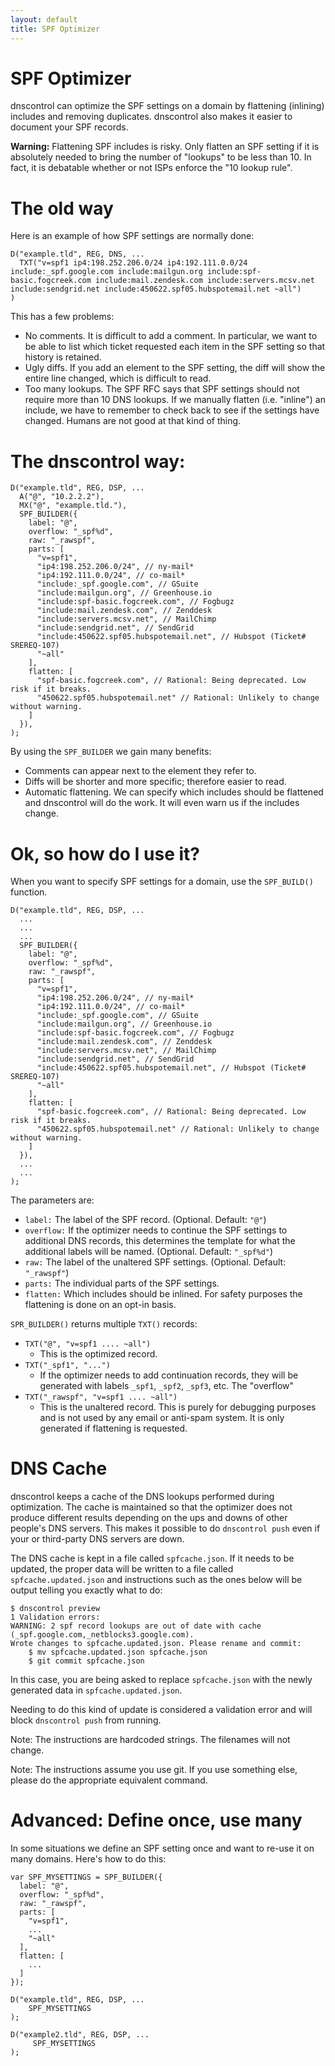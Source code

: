```yaml
---
layout: default
title: SPF Optimizer
---
```


# SPF Optimizer

dnscontrol can optimize the SPF settings on a domain by flattening
(inlining) includes and removing duplicates.  dnscontrol also makes
it easier to document your SPF records.

**Warning:** Flattening SPF includes is risky.  Only flatten an SPF
setting if it is absolutely needed to bring the number of "lookups"
to be less than 10. In fact, it is debatable whether or not ISPs
enforce the "10 lookup rule".


# The old way

Here is an example of how SPF settings are normally done:

```
D("example.tld", REG, DNS, ...
  TXT("v=spf1 ip4:198.252.206.0/24 ip4:192.111.0.0/24 include:_spf.google.com include:mailgun.org include:spf-basic.fogcreek.com include:mail.zendesk.com include:servers.mcsv.net include:sendgrid.net include:450622.spf05.hubspotemail.net ~all")
)
```

This has a few problems:

* No comments. It is difficult to add a comment. In particular, we want to be able to list which ticket requested each item in the SPF setting so that history is retained.
* Ugly diffs.  If you add an element to the SPF setting, the diff will show the entire line changed, which is difficult to read.
* Too many lookups. The SPF RFC says that SPF settings should not require more than 10 DNS lookups. If we manually flatten (i.e. "inline") an include, we have to remember to check back to see if the settings have changed. Humans are not good at that kind of thing.

# The dnscontrol way:

```
D("example.tld", REG, DSP, ...
  A("@", "10.2.2.2"),
  MX("@", "example.tld."),
  SPF_BUILDER({
    label: "@",
    overflow: "_spf%d",
    raw: "_rawspf",
    parts: [
      "v=spf1",
      "ip4:198.252.206.0/24", // ny-mail*
      "ip4:192.111.0.0/24", // co-mail*
      "include:_spf.google.com", // GSuite
      "include:mailgun.org", // Greenhouse.io
      "include:spf-basic.fogcreek.com", // Fogbugz
      "include:mail.zendesk.com", // Zenddesk
      "include:servers.mcsv.net", // MailChimp
      "include:sendgrid.net", // SendGrid
      "include:450622.spf05.hubspotemail.net", // Hubspot (Ticket# SREREQ-107)
      "~all"
    ],
    flatten: [
      "spf-basic.fogcreek.com", // Rational: Being deprecated. Low risk if it breaks.
      "450622.spf05.hubspotemail.net" // Rational: Unlikely to change without warning.
    ]
  }),
);
```

By using the `SPF_BUILDER` we gain many benefits:

* Comments can appear next to the element they refer to.
* Diffs will be shorter and more specific; therefore easier to read.
* Automatic flattening.  We can specify which includes should be flattened and dnscontrol will do the work. It will even warn us if the includes change.

# Ok, so how do I use it?

When you want to specify SPF settings for a domain, use the
`SPF_BUILD()` function.

```
D("example.tld", REG, DSP, ...
  ...
  ...
  ...
  SPF_BUILDER({
    label: "@",
    overflow: "_spf%d",
    raw: "_rawspf",
    parts: [
      "v=spf1",
      "ip4:198.252.206.0/24", // ny-mail*
      "ip4:192.111.0.0/24", // co-mail*
      "include:_spf.google.com", // GSuite
      "include:mailgun.org", // Greenhouse.io
      "include:spf-basic.fogcreek.com", // Fogbugz
      "include:mail.zendesk.com", // Zenddesk
      "include:servers.mcsv.net", // MailChimp
      "include:sendgrid.net", // SendGrid
      "include:450622.spf05.hubspotemail.net", // Hubspot (Ticket# SREREQ-107)
      "~all"
    ],
    flatten: [
      "spf-basic.fogcreek.com", // Rational: Being deprecated. Low risk if it breaks.
      "450622.spf05.hubspotemail.net" // Rational: Unlikely to change without warning.
    ]
  }),
  ...
  ...
);
```

The parameters are:

* `label:` The label of the SPF record. (Optional. Default: `"@"`)
* `overflow:` If the optimizer needs to continue the SPF settings to additional DNS records, this determines the template for what the additional labels will be named. (Optional. Default: `"_spf%d"`)
* `raw:` The label of the unaltered SPF settings. (Optional. Default: `"_rawspf"`)
* `parts:` The individual parts of the SPF settings.
* `flatten:` Which includes should be inlined. For safety purposes the flattening is done on an opt-in basis.

`SPR_BUILDER()` returns multiple `TXT()` records:

  * `TXT("@", "v=spf1 .... ~all")`
    *  This is the optimized record.
  * `TXT("_spf1", "...")`
    * If the optimizer needs to add continuation records, they will be generated with labels `_spf1`, `_spf2`, `_spf3`, etc. The "overflow" 
  * `TXT("_rawspf", "v=spf1 .... ~all")`
    * This is the unaltered record. This is purely for debugging purposes and is not used by any email or anti-spam system.  It is only generated if flattening is requested.


# DNS Cache

dnscontrol keeps a cache of the DNS lookups performed during
optimization.  The cache is maintained so that the optimizer does
not produce different results depending on the ups and downs of
other people's DNS servers. This makes it possible to do `dnscontrol
push` even if your or third-party DNS servers are down.

The DNS cache is kept in a file called `spfcache.json`. If it needs
to be updated, the proper data will be written to a file called
`spfcache.updated.json` and instructions such as the ones below
will be output telling you exactly what to do:

```
$ dnscontrol preview
1 Validation errors:
WARNING: 2 spf record lookups are out of date with cache (_spf.google.com,_netblocks3.google.com).
Wrote changes to spfcache.updated.json. Please rename and commit:
    $ mv spfcache.updated.json spfcache.json
    $ git commit spfcache.json
```

In this case, you are being asked to replace `spfcache.json` with
the newly generated data in `spfcache.updated.json`.

Needing to do this kind of update is considered a validation error
and will block `dnscontrol push` from running.

Note: The instructions are hardcoded strings. The filenames will
not change.

Note: The instructions assume you use git. If you use something
else, please do the appropriate equivalent command.


# Advanced: Define once, use many

In some situations we define an SPF setting once and want to re-use
it on many domains. Here's how to do this:

```
var SPF_MYSETTINGS = SPF_BUILDER({
  label: "@",
  overflow: "_spf%d",
  raw: "_rawspf",
  parts: [
    "v=spf1",
    ...
    "~all"
  ],
  flatten: [
    ...
  ]
});

D("example.tld", REG, DSP, ...
    SPF_MYSETTINGS
);

D("example2.tld", REG, DSP, ...
     SPF_MYSETTINGS
);
```
